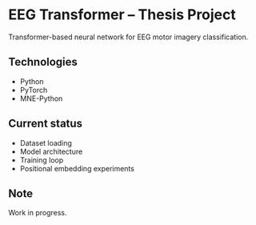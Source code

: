 # EEG Transformer – Thesis Project

Transformer-based neural network for EEG motor imagery classification.

## Technologies

- Python
- PyTorch
- MNE-Python

## Current status
- Dataset loading
- Model architecture
- Training loop
- Positional embedding experiments


## Note
Work in progress.
